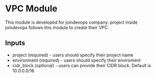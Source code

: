 # VPC Module
This module is developed for joindevops company. project inside joindevops follows this module to create their VPC.

## Inputs
* project (required) - users should specify their project name
* environment (required) - users should specify their enviroment
* cidr_block (optional) - users can provide their CIDR block. Default is 10.0.0.0/16
